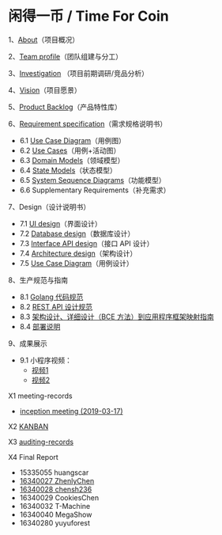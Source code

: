 # 闲得一币 / Time For Coin

1、[About](docs/about.md)（项目概况）

2、[Team profile](docs/team-profile.md)（团队组建与分工）

3、[Investigation](docs/investigation.md) （项目前期调研/竞品分析）

4、[Vision](docs/vision.md)（项目愿景）

5、[Product Backlog](docs/product-backlog.md)（产品特性库）

6、[Requirement specification](docs/requirement.md)（需求规格说明书）

- 6.1 [Use Case Diagram](docs/use-case.md)（用例图）
- 6.2 [Use Cases](docs/use-case-and-activity)（用例+活动图）
- 6.3 [Domain Models](docs/domain.md)（领域模型）
- 6.4 [State Models](docs/status.md)（状态模型）
- 6.5 [System Sequence Diagrams](docs/system-sequence-diagrams/ssd.md)（功能模型）
- 6.6 Supplementary Requirements（补充需求）

7、Design（设计说明书）

- 7.1 [UI design](design/ui-design.md)（界面设计）
- 7.2 [Database design](design/db-design.md)（数据库设计）
- 7.3 [Interface API design](http://xm.zhenly.cn//docs/swagger/?url=https://raw.githubusercontent.com/TimeForCoin/Dashboard/master/design/api.yaml#/)（接口 API 设计）
- 7.4 [Architecture design](design/architecture-design.md)（架构设计）
- 7.5 [Use Case Diagram](docs/system-sequence-diagrams/ucd.md)（用例设计）

8、生产规范与指南

- 8.1 [Golang 代码规范](https://golang.org/doc/effective_go.html)
- 8.2 [REST API 设计规范](http://www.ruanyifeng.com/blog/2014/05/restful_api.html)
- 8.3 [架构设计、详细设计（BCE 方法）到应用程序框架映射指南](design/architecture-design.md)
- 8.4 [部署说明](docs/deploy.md)

9、成果展示

- 9.1 小程序视频：
  - [视频1](https://www.bilibili.com/video/av57046289)
  - [视频2](https://www.bilibili.com/video/av57046458)

X1 meeting-records

- [inception meeting (2019-03-17)](meetings/meeting-01-20190317.md)

X2 [KANBAN](https://github.com/orgs/TimeForCoin/projects)

X3 [auditing-records](docs/auditing-records)

X4 Final Report

- 15335055 huangscar
- [16340027 ZhenlyChen](docs/personal/16340027)
- [16340028 chensh236](docs/personal/16340028)
- 16340029 CookiesChen
- 16340032 T-Machine
- 16340040 MegaShow
- 16340280 yuyuforest
